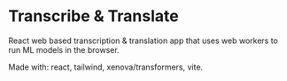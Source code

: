 # Transcribe & Translate

React web based transcription & translation app that uses web workers to run ML models in the browser.

Made with: react, tailwind, xenova/transformers, vite.
